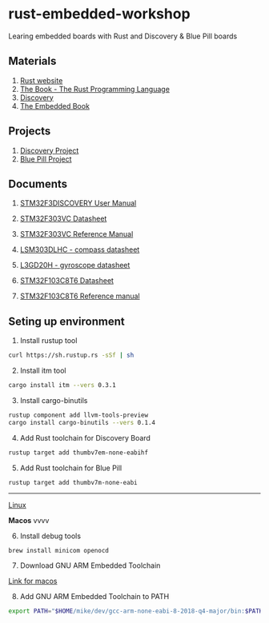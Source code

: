 # rust-embedded-workshop
Learing embedded boards with Rust and Discovery &amp; Blue Pill boards

## Materials

1. [Rust website](https://www.rust-lang.org/)
2. [The Book - The Rust Programming Language](https://doc.rust-lang.org/1.30.0/book/2018-edition/foreword.html)
3. [Discovery](https://docs.rust-embedded.org/discovery/)
4. [The Embedded Book](https://docs.rust-embedded.org/book/intro/index.html)

## Projects

1. [Discovery Project](https://github.com/rust-embedded/discovery)
2. [Blue Pill Project](https://github.com/japaric/stm32f103xx-hal)

## Documents

1. [STM32F3DISCOVERY User Manual](http://www.st.com/resource/en/user_manual/dm00063382.pdf)
2. [STM32F303VC Datasheet](http://www.st.com/resource/en/datasheet/stm32f303vc.pdf)
3. [STM32F303VC Reference Manual](http://www.st.com/resource/en/reference_manual/dm00043574.pdf)
4. [LSM303DLHC - compass datasheet](http://www.st.com/resource/en/datasheet/lsm303dlhc.pdf)
5. [L3GD20H - gyroscope datasheet](https://www.st.com/resource/en/datasheet/l3gd20h.pdf)

1. [STM32F103C8T6 Datasheet](https://www.st.com/resource/en/datasheet/CD00161566.pdf)
2. [STM32F103C8T6 Reference manual](https://www.st.com/resource/en/reference_manual/cd00171190.pdf)

## Seting up environment
1. Install rustup tool
```sh
curl https://sh.rustup.rs -sSf | sh
```
2. Install itm tool
```sh
cargo install itm --vers 0.3.1
```
3. Install cargo-binutils
```sh
rustup component add llvm-tools-preview
cargo install cargo-binutils --vers 0.1.4
```

4. Add Rust toolchain for Discovery Board
```sh
rustup target add thumbv7em-none-eabihf
```

5. Add Rust toolchain for Blue Pill
```sh
rustup target add thumbv7m-none-eabi
```
----
[Linux](https://docs.rust-embedded.org/discovery/03-setup/linux.html)

**Macos**
vvvv

6. Install debug tools
```
brew install minicom openocd
```
7. Download GNU ARM Embedded Toolchain

[Link for macos](https://developer.arm.com/-/media/Files/downloads/gnu-rm/8-2018q4/gcc-arm-none-eabi-8-2018-q4-major-mac.tar.bz2?revision=1041bf49-06d4-4174-866f-0e5259fa9d8d?product=GNU%20Arm%20Embedded%20Toolchain,64-bit,,Mac%20OS%20X,8-2018-q4-major)

8. Add GNU ARM Embedded Toolchain to PATH
```sh
export PATH="$HOME/mike/dev/gcc-arm-none-eabi-8-2018-q4-major/bin:$PATH"
```

